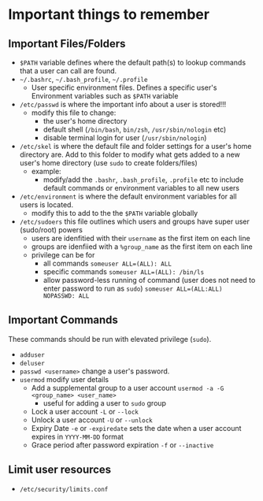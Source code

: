 # Important things to remember

## Important Files/Folders
- ```$PATH``` variable defines where the default path(s) to lookup commands that a user can call are found.
- ```~/.bashrc```, ```~/.bash_profile```, ```~/.profile```
    - User specific environment files.  Defines a specific user's Environment variables such as ```$PATH``` variable
- ```/etc/passwd``` is where the important info about a user is stored!!!
    - modify this file to change:
        - the user's home directory
        - default shell (```/bin/bash```, ```bin/zsh```, ```/usr/sbin/nologin``` etc) 
        - disable terminal login for user (```/usr/sbin/nologin```)
- ```/etc/skel``` is where the default file and folder settings for a user's home directory are.  Add to this folder to modify what gets added to a new user's home directory (use ```sudo``` to create folders/files)
    - example:
        - modify/add the ```.bashr```, ```.bash_profile```, ```.profile``` etc to include default commands or environment variables to all new users
- ```/etc/environment``` is where the default environment variables for all users is located.
    - modify this to add to the the ```$PATH``` variable globally
- ```/etc/sudoers``` this file outlines which users and groups have super user (sudo/root) powers
    - users are idenfitied with their ```username``` as the first item on each line
    - groups are idenfiied with a ```%group_name``` as the first item on each line
    - privilege can be for
        - all commands ```someuser ALL=(ALL): ALL```
        - specific commands ```someuser ALL=(ALL): /bin/ls```
        - allow password-less running of command (user does not need to enter password to run as ```sudo```) ```someuser ALL=(ALL:ALL) NOPASSWD: ALL```



## Important Commands
These commands should be run with elevated privilege (```sudo```).

- ```adduser```
- ```deluser```
- ```passwd <username>``` change a user's password.
- ```usermod``` modify user details
    - Add a supplemental group to a user account ```usermod -a -G <group_name> <user_name>```
        - useful for adding a user to ```sudo``` group
    - Lock a user account ```-L``` or ```--lock```
    - Unlock a user account ```-U``` or ```--unlock```
    - Expiry Date ```-e``` or ```-expiredate``` sets the date when a user account expires in ```YYYY-MM-DD``` format
    - Grace period after password expiration ```-f``` or ```--inactive```


## Limit user resources
- ```/etc/security/limits.conf```